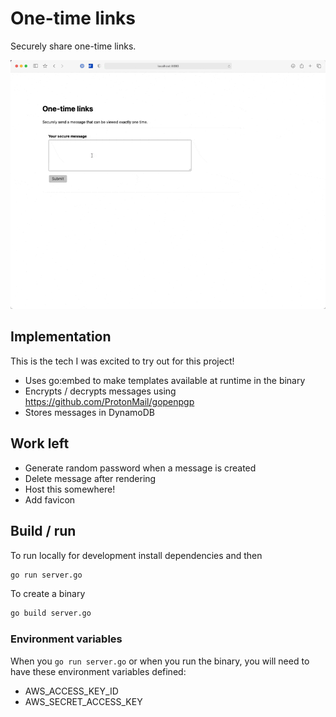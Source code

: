 # One-time links

Securely share one-time links.

![demo](./demo.gif)

## Implementation

This is the tech I was excited to try out for this project!

- Uses go:embed to make templates available at runtime in the binary
- Encrypts / decrypts messages using https://github.com/ProtonMail/gopenpgp
- Stores messages in DynamoDB

## Work left

- Generate random password when a message is created
- Delete message after rendering
- Host this somewhere!
- Add favicon

## Build / run

To run locally for development install dependencies and then

```bash
go run server.go
```

To create a binary

```bash
go build server.go
```

### Environment variables

When you `go run server.go` or when you run the binary, you will need to have these environment variables defined:

- AWS_ACCESS_KEY_ID
- AWS_SECRET_ACCESS_KEY
